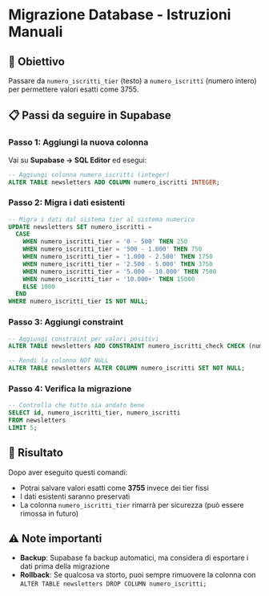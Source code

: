 # Migrazione Database - Istruzioni Manuali

## 🎯 Obiettivo
Passare da `numero_iscritti_tier` (testo) a `numero_iscritti` (numero intero) per permettere valori esatti come 3755.

## 📋 Passi da seguire in Supabase

### Passo 1: Aggiungi la nuova colonna
Vai su **Supabase → SQL Editor** ed esegui:

```sql
-- Aggiungi colonna numero_iscritti (integer)
ALTER TABLE newsletters ADD COLUMN numero_iscritti INTEGER;
```

### Passo 2: Migra i dati esistenti
```sql
-- Migra i dati dal sistema tier al sistema numerico
UPDATE newsletters SET numero_iscritti = 
  CASE 
    WHEN numero_iscritti_tier = '0 - 500' THEN 250
    WHEN numero_iscritti_tier = '500 - 1.000' THEN 750
    WHEN numero_iscritti_tier = '1.000 - 2.500' THEN 1750
    WHEN numero_iscritti_tier = '2.500 - 5.000' THEN 3750
    WHEN numero_iscritti_tier = '5.000 - 10.000' THEN 7500
    WHEN numero_iscritti_tier = '10.000+' THEN 15000
    ELSE 1000
  END
WHERE numero_iscritti_tier IS NOT NULL;
```

### Passo 3: Aggiungi constraint
```sql
-- Aggiungi constraint per valori positivi
ALTER TABLE newsletters ADD CONSTRAINT numero_iscritti_check CHECK (numero_iscritti > 0);

-- Rendi la colonna NOT NULL
ALTER TABLE newsletters ALTER COLUMN numero_iscritti SET NOT NULL;
```

### Passo 4: Verifica la migrazione
```sql
-- Controlla che tutto sia andato bene
SELECT id, numero_iscritti_tier, numero_iscritti 
FROM newsletters 
LIMIT 5;
```

## 🎉 Risultato
Dopo aver eseguito questi comandi:
- Potrai salvare valori esatti come **3755** invece dei tier fissi
- I dati esistenti saranno preservati
- La colonna `numero_iscritti_tier` rimarrà per sicurezza (può essere rimossa in futuro)

## ⚠️ Note importanti
- **Backup**: Supabase fa backup automatici, ma considera di esportare i dati prima della migrazione
- **Rollback**: Se qualcosa va storto, puoi sempre rimuovere la colonna con `ALTER TABLE newsletters DROP COLUMN numero_iscritti;`